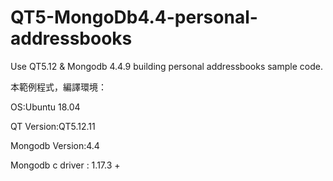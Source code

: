 # QT5-MongoDb4.4-personal-addressbooks

Use QT5.12 &amp; Mongodb 4.4.9 building personal addressbooks sample code. 

本範例程式，編譯環境： 

OS:Ubuntu 18.04 

QT Version:QT5.12.11 

Mongodb Version:4.4 

Mongodb c driver : 1.17.3 + 
